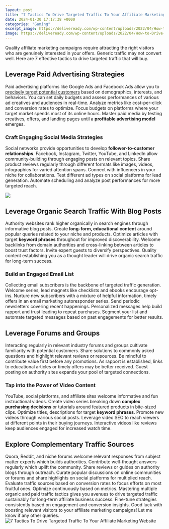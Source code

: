 ```yaml
---
layout: post
title: "7 Tactics To Drive Targeted Traffic To Your Affiliate Marketing Website"
date: 2024-01-30 17:17:38 +0000
categories: "Gaming"
excerpt_image: https://deliveready.com/wp-content/uploads/2022/04/How-to-Drive-Targeted-Traffic-to-Your-Site.png
image: https://deliveready.com/wp-content/uploads/2022/04/How-to-Drive-Targeted-Traffic-to-Your-Site.png
---
```


Quality affiliate marketing campaigns require attracting the right visitors who are genuinely interested in your offers. Generic traffic may not convert well. Here are 7 effective tactics to drive targeted traffic that will buy.
## Leverage Paid Advertising Strategies 
Paid advertising platforms like Google Ads and Facebook Ads allow you to [precisely target potential customers](https://fistore.mysenprints.com/collection/albarado) based on demographics, interests, and behaviors. You can set daily budgets and assess performances of various ad creatives and audiences in real-time. Analyze metrics like cost-per-click and conversion rates to optimize. Focus budgets on platforms where your target market spends most of its online hours. Master paid media by testing creatives, offers, and landing pages until a **profitable advertising model** emerges.
### Craft Engaging Social Media Strategies
Social networks provide opportunities to develop **follower-to-customer relationships**. Facebook, Instagram, Twitter, YouTube, and LinkedIn allow community-building through engaging posts on relevant topics. Share product reviews regularly through different formats like images, videos, infographics for varied attention spans. Connect with influencers in your niche for collaborations. Test different ad types on social platforms for lead generation. Automate scheduling and analyze post performances for more targeted reach.

![](https://www.lyfemarketing.com/blog/wp-content/uploads/2019/01/drive-traffic-to-websites.jpg)
## Leverage Organic Search Traffic With Blog Posts
Authority websites rank higher organically in search engines through informative blog posts. Create **long-form, educational content** around popular queries related to your niche and products. Optimize articles with target **keyword phrases** throughout for improved discoverability. Welcome backlinks from domain authorities and cross-linking between articles to boost trust factors. Invite expert guests to diversify perspectives. Quality content establishing you as a thought leader will drive organic search traffic for long-term success.
### Build an Engaged Email List  
Collecting email subscribers is the backbone of targeted traffic generation. Welcome series, lead magnets like checklists and ebooks encourage opt-ins. Nurture new subscribers with a mixture of helpful information, timely offers in an email marketing autoresponder series. Send periodic newsletters covering recent happenings. Personalized messages help build rapport and trust leading to repeat purchases. Segment your list and automate targeted messages based on past engagements for better results.
## Leverage Forums and Groups  
Interacting regularly in relevant industry forums and groups cultivate familiarity with potential customers. Share solutions to commonly asked questions and highlight relevant reviews or resources. Be mindful to contribute value first before any promotions. As rapport is established, links to educational articles or timely offers may be better received. Guest posting on authority sites expands your pool of targeted connections.
### Tap into the Power of Video Content
YouTube, social platforms, and affiliate sites welcome informative and fun instructional videos. Create video series breaking down **complex purchasing decisions** or tutorials around featured products in bite-sized clips. Optimize titles, descriptions for target **keyword phrases**. Promote new videos through various social posts. Leverage video SEO to reach viewers at different points in their buying journeys. Interactive videos like reviews keep audiences engaged for increased watch time. 
## Explore Complementary Traffic Sources
Quora, Reddit, and niche forums welcome relevant responses from subject matter experts which builds authorities. Contribute well-thought answers regularly which uplift the community. Share reviews or guides on authority blogs through outreach. Curate popular discussions on online communities or forums and share highlights on social platforms for multiplied reach. Evaluate traffic sources based on conversion rates to focus efforts on most fruitful ones. Optimize continuously based on metrics.
Mastering multiple organic and paid traffic tactics gives you avenues to drive targeted traffic sustainably for long-term affiliate business success. Fine-tune strategies consistently based on engagement and conversion insights.
Good luck with boosting relevant visitors to your affiliate marketing campaigns! Let me know if any other queries.
![7 Tactics To Drive Targeted Traffic To Your Affiliate Marketing Website](https://deliveready.com/wp-content/uploads/2022/04/How-to-Drive-Targeted-Traffic-to-Your-Site.png)